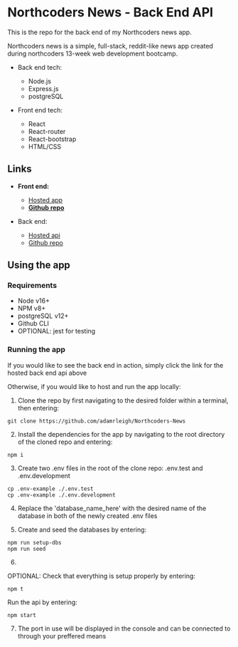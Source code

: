 # Northcoders News - Back End API

This is the repo for the back end of my Northcoders news app.

Northcoders news is a simple, full-stack, reddit-like news app created during northcoders 13-week web development bootcamp.

- Back end tech:
  - Node.js
  - Express.js
  - postgreSQL
 
- Front end tech:
  - React
  - React-router
  - React-bootstrap
  - HTML/CSS

## Links

  - **Front end:**
    - [Hosted app](https://jovial-brahmagupta-dbf249.netlify.app/)
    - [**Github repo**](https://github.com/adamrleigh/nc-news)

  - Back end:
    - [Hosted api](https://adam-northcoders-news.herokuapp.com/)
    - [Github repo](https://github.com/adamrleigh/Northcoders-News)

## Using the app

### Requirements

- Node v16+
- NPM v8+
- postgreSQL v12+
- Github CLI
- OPTIONAL: jest for testing

### Running the app

If you would like to see the back end in action, simply click the link for the hosted back end api above

Otherwise, if you would like to host and run the app locally:

1. Clone the repo by first navigating to the desired folder within a terminal, then entering:
```
git clone https://github.com/adamrleigh/Northcoders-News
```

2. Install the dependencies for the app by navigating to the root directory of the cloned repo and entering:
```
npm i
```

3. Create two .env files in the root of the clone repo: .env.test and .env.development
```
cp .env-example ./.env.test
cp .env-example ./.env.development
```
4. Replace the 'database_name_here' with the desired name of the database in both of the newly created .env files

5. Create and seed the databases by entering:
```
npm run setup-dbs
npm run seed
```

6. 
OPTIONAL: Check that everything is setup properly by entering:
```
npm t
```
Run the api by entering:
```
npm start
```

7. The port in use will be displayed in the console and can be connected to through your preffered means
